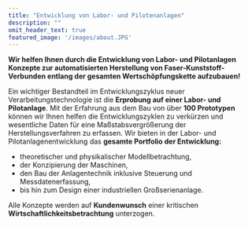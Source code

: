 ```yaml
---
title: "Entwicklung von Labor- und Pilotenanlagen"
description: ""
omit_header_text: true
featured_image: '/images/about.JPG'
---
```


**Wir helfen Ihnen durch die Entwicklung von Labor- und Pilotanlagen Konzepte zur automatisierten Herstellung von Faser-Kunststoff-Verbunden entlang der gesamten Wertschöpfungskette aufzubauen!**  

Ein wichtiger Bestandteil im Entwicklungszyklus neuer Verarbeitungstechnologie ist die **Erprobung auf einer Labor- und Pilotanlage**. Mit der Erfahrung aus dem Bau von über **100 Prototypen** können wir Ihnen helfen die Entwicklungszyklen zu verkürzen und wesentliche Daten für eine Maßstabsvergrößerung der Herstellungsverfahren zu erfassen. Wir bieten in der  Labor- und Pilotanlagenentwicklung das **gesamte Portfolio der Entwicklung:**

* theoretischer und physikalischer Modellbetrachtung,
* der Konzipierung der Maschinen,
* den Bau der Anlagentechnik inklusive Steuerung und Messdatenerfassung,
* bis hin zum Design einer industriellen Großserienanlage.  

Alle Konzepte werden auf **Kundenwunsch** einer kritischen **Wirtschaftlichkeitsbetrachtung** unterzogen.
